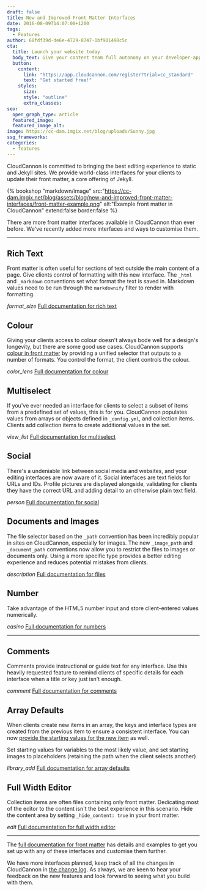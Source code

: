 ```yaml
---
draft: false
title: New and Improved Front Matter Interfaces
date: 2016-08-09T14:07:00+1200
tags:
  - Features
author: 68fdf39d-de6e-4729-8747-1bf901498c5c
cta:
  title: Launch your website today
  body_text: Give your content team full autonomy on your developer-approved tech stack with CloudCannon.
  button:
    content: 
      link: "https://app.cloudcannon.com/register?trial=cc_standard"
      text: "Get started free!"
    styles:
      size:
      style: "outline"
      extra_classes:
seo:
  open_graph_type: article
  featured_image:
  featured_image_alt:
image: https://cc-dam.imgix.net/blog/uploads/Sunny.jpg
ssg_frameworks:
categories:
  - features
---
```

CloudCannon is committed to bringing the best editing experience to static and Jekyll sites. We provide world-class interfaces for your clients to update their front matter, a core offering of Jekyll.

{% bookshop "markdown/image" src:"https://cc-dam.imgix.net/blog/assets/blog/new-and-improved-front-matter-interfaces/front-matter-example.png" alt:"Example front matter in CloudCannon" extend:false border:false %}

There are more front matter interfaces available in CloudCannon than ever before. We've recently added more interfaces and ways to customise them.

---

## Rich Text

Front matter is often useful for sections of text outside the main content of a page. Give clients control of formatting with this new interface. The `_html` and `_markdown` conventions set what format the text is saved in. Markdown values need to be run through the `markdownify` filter to render with formatting.

*format\_size* [Full documentation for rich text](https://docs.cloudcannon.com/editing/front-matter/#rich-text)


## Colour

Giving your clients access to colour doesn't always bode well for a design's longevity, but there are some good use cases. CloudCannon supports [colour in front matter](https://docs.cloudcannon.com/editing/front-matter/#colour) by providing a unified selector that outputs to a number of formats. You control the format, the client controls the colour.

*color\_lens* [Full documentation for colour](https://docs.cloudcannon.com/editing/front-matter/#colour)


## Multiselect

If you've ever needed an interface for clients to select a subset of items from a predefined set of values, this is for you. CloudCannon populates values from arrays or objects defined in `_config.yml`, and collection items. Clients add collection items to create additional values in the set.

*view\_list* [Full documentation for multiselect](https://docs.cloudcannon.com/editing/front-matter/#multiselect)


## Social

There's a undeniable link between social media and websites, and your editing interfaces are now aware of it. Social interfaces are text fields for URLs and IDs. Profile pictures are displayed alongside, validating for clients they have the correct URL and adding detail to an otherwise plain text field.

*person* [Full documentation for social](https://docs.cloudcannon.com/editing/front-matter/#social)


## Documents and Images

The file selector based on the `_path` convention has been incredibly popular in sites on CloudCannon, especially for images. The new `_image_path` and `_document_path` conventions now allow you to restrict the files to images or documents only. Using a more specific type provides a better editing experience and reduces potential mistakes from clients.

*description* [Full documentation for files](https://docs.cloudcannon.com/editing/front-matter/#file)


## Number

Take advantage of the HTML5 number input and store client-entered values numerically.

*casino* [Full documentation for numbers](https://docs.cloudcannon.com/editing/front-matter/#number)


---

## Comments

Comments provide instructional or guide text for any interface. Use this heavily requested feature to remind clients of specific details for each interface when a title or key just isn't enough.

*comment* [Full documentation for comments](https://docs.cloudcannon.com/editing/front-matter/#comment)


## Array Defaults

When clients create new items in an array, the keys and interface types are created from the previous item to ensure a consistent interface. You can now [provide the starting values for the new item](https://docs.cloudcannon.com/editing/front-matter/#array-defaults) as well.

Set starting values for variables to the most likely value, and set starting images to placeholders (retaining the path when the client selects another)

*library\_add* [Full documentation for array defaults](https://docs.cloudcannon.com/editing/front-matter/#array-defaults)


## Full Width Editor

Collection items are often files containing only front matter. Dedicating most of the editor to the content isn't the best experience in this scenario. Hide the content area by setting `_hide_content: true` in your front matter.

*edit* [Full documentation for full width editor](https://docs.cloudcannon.com/editing/content-editor/#hiding-the-content-area)


---

The [full documentation for front matter](/documentation/edit/interfaces/front-matter-editor/) has details and examples to get you set up with any of these interfaces and customise them further.

We have more interfaces planned, keep track of all the changes in CloudCannon in [the change log](https://cloudcannon.com/changelog/). As always, we are keen to hear your feedback on the new features and look forward to seeing what you build with them.
